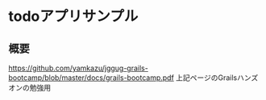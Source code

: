 # todoアプリサンプル
## 概要
https://github.com/yamkazu/jggug-grails-bootcamp/blob/master/docs/grails-bootcamp.pdf
上記ページのGrailsハンズオンの勉強用
